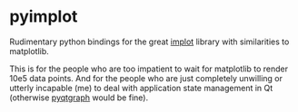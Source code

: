 # pyimplot

Rudimentary python bindings for the great [implot](https://github.com/epezent/implot) library with similarities to matplotlib.

This is for the people who are too impatient to wait for matplotlib to render
10e5 data points. And for the people who are just completely unwilling or
utterly incapable (me) to deal with application state management in Qt
(otherwise [pyqtgraph](http://pyqtgraph.org/) would be fine). 
